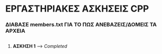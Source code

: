# ΕΡΓΑΣΤΗΡΙΑΚΕΣ ΑΣΚΗΣΕΙΣ CPP #
### ΔΙΑΒΑΣΕ members.txt ΓΙΑ ΤΟ ΠΩΣ ΑΝΕΒΑΖΕΙΣ/ΔΟΜΕΙΣ ΤΑ ΑΡΧΕΙΑ ###

##
1. **ΑΣΚΗΣΗ 1**  --> *Completed*
##
